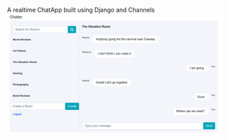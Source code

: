 A realtime ChatApp built using Django and Channels
![Chatter.png](https://github.com/TomHellCat/Chatter/blob/main/Chatter.png)
